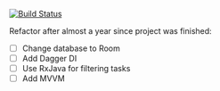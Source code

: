 [![Build Status](https://travis-ci.org/EmiliaCiastek/ToDoApp.svg?branch=master)](https://travis-ci.org/EmiliaCiastek/ToDoApp)

Refactor after almost a year since project was finished:
- [ ] Change database to Room
- [ ] Add Dagger DI
- [ ] Use RxJava for filtering tasks
- [ ] Add MVVM